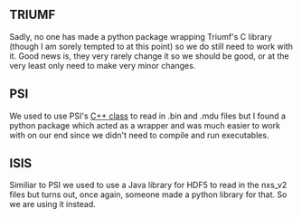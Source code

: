 

## TRIUMF
Sadly, no one has made a python package wrapping Triumf's C library (though I am sorely tempted to at this point) so we do still need to work with it. Good news is, they very rarely change it so we should be good, or at the very least only need to make very minor changes.

## PSI
We used to use PSI's [C++ class](http://lmu.web.psi.ch/docu/manuals/bulk_manuals/software/Class_MuSR_PSI/index.html) to read in .bin and .mdu files but I found a python package which acted as a wrapper and was much easier to work with on our end since we didn't need to compile and run executables.

## ISIS
Similiar to PSI we used to use a Java library for HDF5 to read in the nxs_v2 files but turns out, once again, someone made a python library for that. So we are using it instead.
